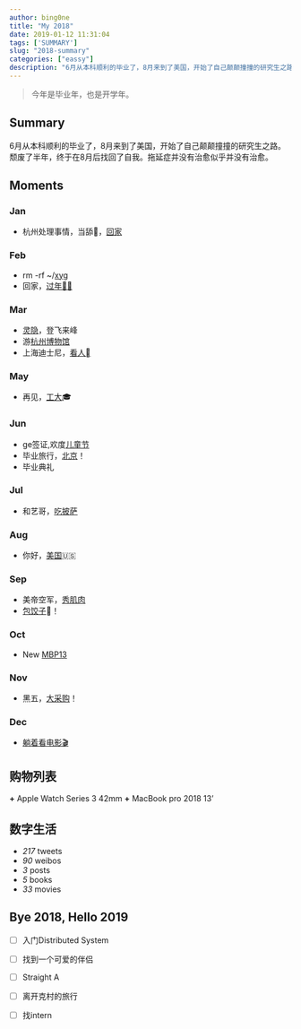 ```yaml
---
author: bing0ne
title: "My 2018"
date: 2019-01-12 11:31:04
tags: ['SUMMARY']
slug: "2018-summary"
categories: ["eassy"]
description: "6月从本科顺利的毕业了，8月来到了美国，开始了自己颠颠撞撞的研究生之路。"
---
```


> 今年是毕业年，也是开学年。

<!--more-->

## Summary
6月从本科顺利的毕业了，8月来到了美国，开始了自己颠颠撞撞的研究生之路。颓废了半年，终于在8月后找回了自我。拖延症并没有治愈似乎并没有治愈。

## Moments
### Jan
* 杭州处理事情，当舔🐶，[回家](https://www.instagram.com/p/BeS6jFlBWVlaAD6Xr61m2h40Nyucv45FbTW1-00/)

###  Feb
* rm -rf ~/[xyg](https://photos.app.goo.gl/EfHqhPuhcFspGmoBA)
* 回家，[过年🧨🧨](https://www.instagram.com/p/BfXUpuHBH7teuaK789eJ71Pw-f9NLIoky3s4540/)

### Mar
* [灵隐](https://www.instagram.com/p/Bga8XUXF_ZWAmzze8mRYdQXnoKtY1j9LM3ZVrk0/)，登飞来峰
* 游[杭州博物馆](https://www.instagram.com/p/Bgnoziuh8WPouO9jjmysS8haSCqs_Q-Oc5KXi40/)
* 上海迪士尼，[看人](https://www.instagram.com/p/Bg3WwsjBQ3IZ50nB6ltgyXopDd8N_IVcYs9jkA0/)

### May
* 再见，[工大](https://www.instagram.com/p/BjFh1m_Am5vmP6dGCkh_DRWmCSWtnihjfctkSM0/)🎓

### Jun
* ge签证,欢度[儿童节](https://photos.app.goo.gl/uACsYN3zyLihABRu5)
* 毕业旅行，[北京](https://photos.app.goo.gl/s8jqaTES4zjw85qW7)！
* 毕业典礼

### Jul
* 和艺哥，[吃披萨](https://photos.app.goo.gl/gWHqSuLsvrUur3YV7)

### Aug
* 你好，[美国](https://photos.app.goo.gl/Q3c4R5j85CH642Ru8)🇺🇸

### Sep
* 美帝空军，[秀肌肉](https://photos.app.goo.gl/46Pa4ELfgXEDz7pJA)
* [包饺子](https://photos.app.goo.gl/3bjUCVPQHFBTi6TK6)🥟！

### Oct
* New [MBP13](https://photos.app.goo.gl/NWwz8oSavg6XpmJD6)

### Nov
 * 黑五，[大采购](https://photos.app.goo.gl/dM7Lkpm5VkWqVmcT8)！
 
### Dec
* [躺着看电影🎬](https://photos.app.goo.gl/bGFEYHmNUq4NEGcd8) 

## 购物列表
**+** Apple Watch Series 3 42mm 
**+** MacBook pro 2018 13’ 

## 数字生活
* *217* tweets
* *90* weibos
* *3* posts
* *5* books
* *33* movies

## Bye 2018, Hello 2019  	
- [ ] 入门Distributed System
- [ ] 找到一个可爱的伴侣
- [ ] Straight A 
- [ ] 离开克村的旅行
- [ ] 找intern



